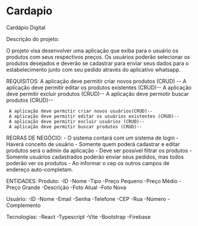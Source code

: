 # Cardapio

Cardápio Digital

Descrição do projeto:

O projeto visa desenvolver uma aplicação que exiba para o usuário os produtos com seus respectivos preços. Os usuários poderão 
selecionar os produtos desejados e deverão se cadastrar para enviar seus dados para o estabelecimento 
junto com seu pedido através do aplicativo whatsapp.


REQUISITOS:
	 A aplicação deve permitir criar novos produtos (CRUD) --
	 A aplicação deve permitir editar os produtos existentes (CRUD)--
	 A aplicação deve permitir excluir produtos (CRUD)--
	 A aplicação deve permotir buscar produtos (CRUD)--

	 A aplicação deve permitir criar novos usuários(CRUD)--
	 A aplicação deve permitir editar os usuários existentes (CRUD)--
	 A aplicação deve permitir excluir usuários (CRUD)--
	 A aplicação deve permitir buscar produtos (CRUD)--

REGRAS DE NEGÓCIO:
	- O sistema contará com um sistema de login
	- Haverá conceito de usuário
	- Somente quem poderá cadastrar e editar produtos será o admin da aplicação
	- Deve ser possível filtrar os produtos
	- Somente usuários cadastrados poderão enviar seus pedidos, mas todos poderão ver os produtos
	- Ao informar o cep os outros campos de endereço auto-completam.


ENTIDADES:
Produto:
	-ID
	-Nome
	-Tipo
	-Preço Pequeno
	-Preço Médio
	-Preço Grande
	-Descrição
	-Foto Atual
	-Foto Nova

Usuário:
	-ID
	-Nome
	-Email
	-Senha
	-Telefone
	-CEP
	-Rua
	-Número
	-Complemento

Tecnologías:
	-React
	-Typescript
	-Vite
	-Bootstrap
	-Firebase
	
